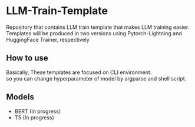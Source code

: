 # LLM-Train-Template
Repository that contains LLM train template that makes LLM training easier.  
Templates will be produced in two versions using Pytorch-Lightning and HuggingFace Trainer, respectively


## How to use
Basically, These templates are focused on CLI environment.  
so you can change hyperparameter of model by argparse and shell script.  


## Models
- BERT (In progress)
- T5 (In progress)
